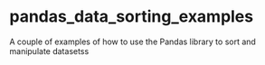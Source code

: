 # pandas_data_sorting_examples
A couple of examples of how to use the Pandas library to sort and manipulate datasetss
